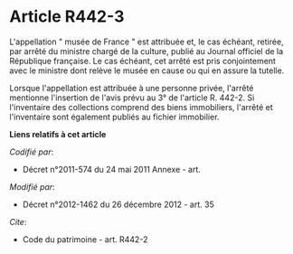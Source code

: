 # Article R442-3

L'appellation " musée de France " est attribuée et, le cas échéant, retirée, par arrêté du ministre chargé de la culture,
publié au Journal officiel de la République française. Le cas échéant, cet arrêté est pris conjointement avec le ministre
dont relève le musée en cause ou qui en assure la tutelle.

Lorsque l'appellation est attribuée à une personne privée, l'arrêté mentionne l'insertion de l'avis prévu au 3° de l'article
R. 442-2. Si l'inventaire des collections comprend des biens immobiliers, l'arrêté et l'inventaire sont également publiés au
fichier immobilier.

**Liens relatifs à cet article**

_Codifié par_:

  - Décret n°2011-574 du 24 mai 2011 Annexe - art.

_Modifié par_:

  - Décret n°2012-1462 du 26 décembre 2012 - art. 35

_Cite_:

  - Code du patrimoine - art. R442-2
